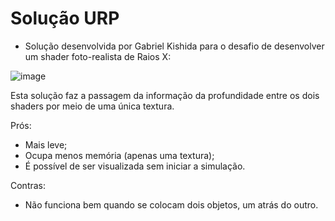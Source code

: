 # Solução URP
- Solução desenvolvida por Gabriel Kishida para o desafio de desenvolver um shader foto-realista de Raios X:

![image](https://github.com/user-attachments/assets/48c8b0e2-3a90-42be-a8ca-ed4d93007dbc)

Esta solução faz a passagem da informação da profundidade entre os dois shaders por meio de uma única textura.

Prós:
- Mais leve;
- Ocupa menos memória (apenas uma textura);
- É possível de ser visualizada sem iniciar a simulação.

Contras:
- Não funciona bem quando se colocam dois objetos, um atrás do outro.
